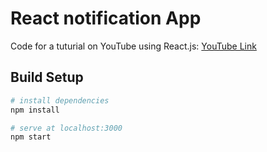 # React notification App



Code for a tuturial on YouTube using React.js: [YouTube Link](https://www.youtube.com/watch?v=2RxHQoiDctI&ab_channel=DesignCourse)


## Build Setup

``` bash
# install dependencies
npm install

# serve at localhost:3000
npm start
```